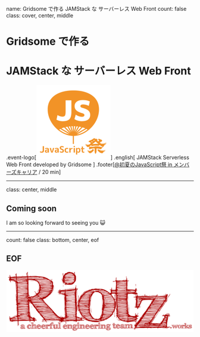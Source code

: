 name: Gridsome で作る JAMStack な サーバーレス Web Front
count: false
class: cover, center, middle
# Gridsome で作る 
# JAMStack な サーバーレス Web Front
.event-logo[[![](assets/logo/js-matsuri.png)](https://javascript-fes.doorkeeper.jp/events/90894)]
.english[
  JAMStack Serverless Web Front developed by Gridsome
]
.footer[[@初夏のJavaScript祭 in メンバーズキャリア](https://javascript-fes.doorkeeper.jp/events/90894) / 20 min]



---
class: center, middle
## Coming soon
I am so looking forward to seeing you 😺


---
count: false
class: bottom, center, eof
## EOF
![](assets/riotz.png)
